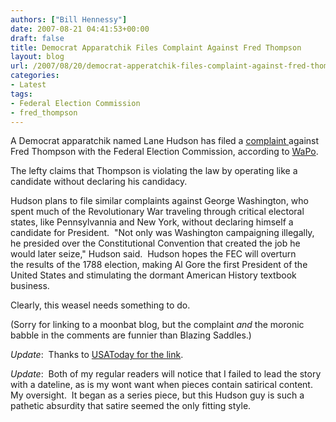 ```yaml
---
authors: ["Bill Hennessy"]
date: 2007-08-21 04:41:53+00:00
draft: false
title: Democrat Apparatchik Files Complaint Against Fred Thompson
layout: blog
url: /2007/08/20/democrat-apperatchik-files-complaint-against-fred-thompson/
categories:
- Latest
tags:
- Federal Election Commission
- fred_thompson
---
```


A Democrat apparatchik named Lane Hudson has filed a [complaint ](https://newsfortheleft.blogspot.com/2007/08/fec-complaint-filed-against-fred.html)against Fred Thompson with the Federal Election Commission, according to [WaPo](https://blog.washingtonpost.com/the-trail/2007/08/20/post_29.html).

The lefty claims that Thompson is violating the law by operating like a candidate without declaring his candidacy. 

Hudson plans to file similar complaints against George Washington, who spent much of the Revolutionary War traveling through critical electoral states, like Pennsylvannia and New York, without declaring himself a candidate for President.  "Not only was Washington campaigning illegally, he presided over the Constitutional Convention that created the job he would later seize," Hudson said.  Hudson hopes the FEC will overturn the results of the 1788 election, making Al Gore the first President of the United States and stimulating the dormant American History textbook business.

Clearly, this weasel needs something to do. 

(Sorry for linking to a moonbat blog, but the complaint _and_ the moronic babble in the comments are funnier than Blazing Saddles.)

_Update_:  Thanks to [USAToday for the link](https://blogs.usatoday.com/onpolitics/2007/08/cheers-jeers-fo.html).

_Update_:  Both of my regular readers will notice that I failed to lead the story with a dateline, as is my wont want when pieces contain satirical content.  My oversight.  It began as a series piece, but this Hudson guy is such a pathetic absurdity that satire seemed the only fitting style. 
